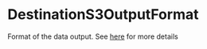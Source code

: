 # DestinationS3OutputFormat

Format of the data output. See <a href="https://docs.airbyte.com/integrations/destinations/s3/#supported-output-schema">here</a> for more details

